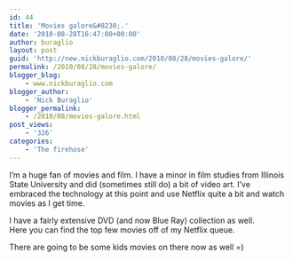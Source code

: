 ```yaml
---
id: 44
title: 'Movies galore&#8230;.'
date: '2010-08-28T16:47:00+00:00'
author: buraglio
layout: post
guid: 'http://new.nickburaglio.com/2010/08/28/movies-galore/'
permalink: /2010/08/28/movies-galore/
blogger_blog:
    - www.nickburaglio.com
blogger_author:
    - 'Nick Buraglio'
blogger_permalink:
    - /2010/08/movies-galore.html
post_views:
    - '326'
categories:
    - 'The firehose'
---
```


I’m a huge fan of movies and film. I have a minor in film studies from Illinois State University and did (sometimes still do) a bit of video art. I’ve embraced the technology at this point and use Netflix quite a bit and watch movies as I get time.

I have a fairly extensive DVD (and now Blue Ray) collection as well.   
Here you can find the top few movies off of my Netflix queue.

There are going to be some kids movies on there now as well =)

<div> </div>